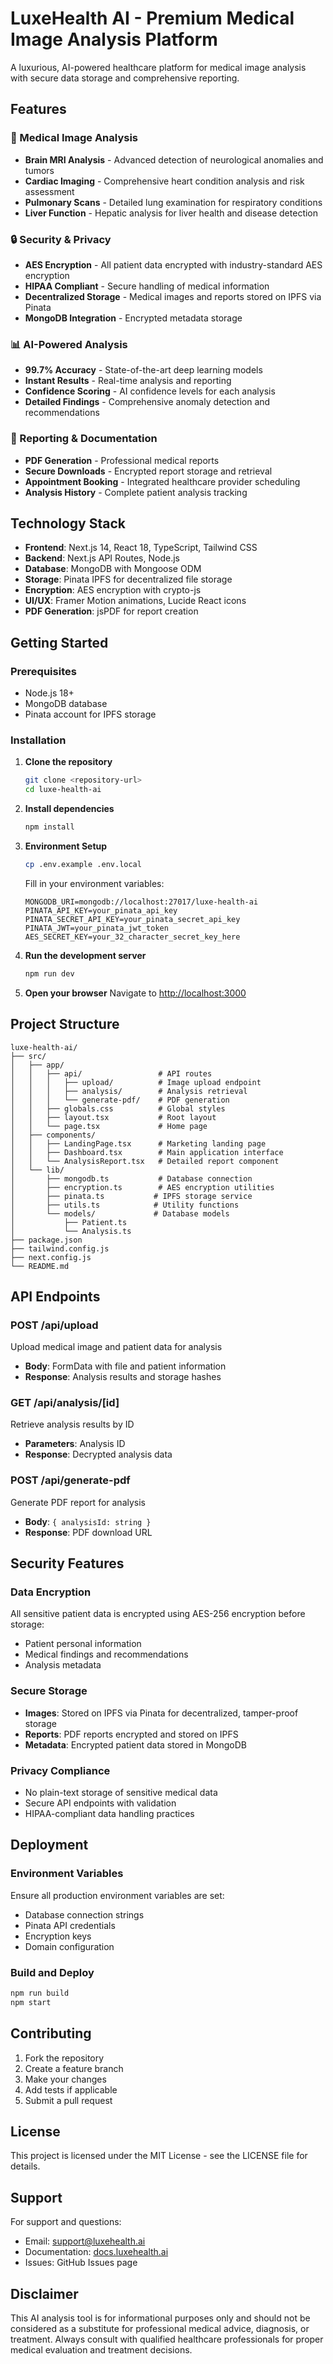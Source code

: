 # LuxeHealth AI - Premium Medical Image Analysis Platform

A luxurious, AI-powered healthcare platform for medical image analysis with secure data storage and comprehensive reporting.

## Features

### 🏥 Medical Image Analysis
- **Brain MRI Analysis** - Advanced detection of neurological anomalies and tumors
- **Cardiac Imaging** - Comprehensive heart condition analysis and risk assessment
- **Pulmonary Scans** - Detailed lung examination for respiratory conditions
- **Liver Function** - Hepatic analysis for liver health and disease detection

### 🔒 Security & Privacy
- **AES Encryption** - All patient data encrypted with industry-standard AES encryption
- **HIPAA Compliant** - Secure handling of medical information
- **Decentralized Storage** - Medical images and reports stored on IPFS via Pinata
- **MongoDB Integration** - Encrypted metadata storage

### 📊 AI-Powered Analysis
- **99.7% Accuracy** - State-of-the-art deep learning models
- **Instant Results** - Real-time analysis and reporting
- **Confidence Scoring** - AI confidence levels for each analysis
- **Detailed Findings** - Comprehensive anomaly detection and recommendations

### 📄 Reporting & Documentation
- **PDF Generation** - Professional medical reports
- **Secure Downloads** - Encrypted report storage and retrieval
- **Appointment Booking** - Integrated healthcare provider scheduling
- **Analysis History** - Complete patient analysis tracking

## Technology Stack

- **Frontend**: Next.js 14, React 18, TypeScript, Tailwind CSS
- **Backend**: Next.js API Routes, Node.js
- **Database**: MongoDB with Mongoose ODM
- **Storage**: Pinata IPFS for decentralized file storage
- **Encryption**: AES encryption with crypto-js
- **UI/UX**: Framer Motion animations, Lucide React icons
- **PDF Generation**: jsPDF for report creation

## Getting Started

### Prerequisites

- Node.js 18+ 
- MongoDB database
- Pinata account for IPFS storage

### Installation

1. **Clone the repository**
   ```bash
   git clone <repository-url>
   cd luxe-health-ai
   ```

2. **Install dependencies**
   ```bash
   npm install
   ```

3. **Environment Setup**
   ```bash
   cp .env.example .env.local
   ```
   
   Fill in your environment variables:
   ```env
   MONGODB_URI=mongodb://localhost:27017/luxe-health-ai
   PINATA_API_KEY=your_pinata_api_key
   PINATA_SECRET_API_KEY=your_pinata_secret_api_key
   PINATA_JWT=your_pinata_jwt_token
   AES_SECRET_KEY=your_32_character_secret_key_here
   ```

4. **Run the development server**
   ```bash
   npm run dev
   ```

5. **Open your browser**
   Navigate to [http://localhost:3000](http://localhost:3000)

## Project Structure

```
luxe-health-ai/
├── src/
│   ├── app/
│   │   ├── api/                 # API routes
│   │   │   ├── upload/          # Image upload endpoint
│   │   │   ├── analysis/        # Analysis retrieval
│   │   │   └── generate-pdf/    # PDF generation
│   │   ├── globals.css          # Global styles
│   │   ├── layout.tsx           # Root layout
│   │   └── page.tsx             # Home page
│   ├── components/
│   │   ├── LandingPage.tsx      # Marketing landing page
│   │   ├── Dashboard.tsx        # Main application interface
│   │   └── AnalysisReport.tsx   # Detailed report component
│   └── lib/
│       ├── mongodb.ts           # Database connection
│       ├── encryption.ts        # AES encryption utilities
│       ├── pinata.ts           # IPFS storage service
│       ├── utils.ts            # Utility functions
│       └── models/             # Database models
│           ├── Patient.ts
│           └── Analysis.ts
├── package.json
├── tailwind.config.js
├── next.config.js
└── README.md
```

## API Endpoints

### POST /api/upload
Upload medical image and patient data for analysis
- **Body**: FormData with file and patient information
- **Response**: Analysis results and storage hashes

### GET /api/analysis/[id]
Retrieve analysis results by ID
- **Parameters**: Analysis ID
- **Response**: Decrypted analysis data

### POST /api/generate-pdf
Generate PDF report for analysis
- **Body**: `{ analysisId: string }`
- **Response**: PDF download URL

## Security Features

### Data Encryption
All sensitive patient data is encrypted using AES-256 encryption before storage:
- Patient personal information
- Medical findings and recommendations
- Analysis metadata

### Secure Storage
- **Images**: Stored on IPFS via Pinata for decentralized, tamper-proof storage
- **Reports**: PDF reports encrypted and stored on IPFS
- **Metadata**: Encrypted patient data stored in MongoDB

### Privacy Compliance
- No plain-text storage of sensitive medical data
- Secure API endpoints with validation
- HIPAA-compliant data handling practices

## Deployment

### Environment Variables
Ensure all production environment variables are set:
- Database connection strings
- Pinata API credentials
- Encryption keys
- Domain configuration

### Build and Deploy
```bash
npm run build
npm start
```

## Contributing

1. Fork the repository
2. Create a feature branch
3. Make your changes
4. Add tests if applicable
5. Submit a pull request

## License

This project is licensed under the MIT License - see the LICENSE file for details.

## Support

For support and questions:
- Email: support@luxehealth.ai
- Documentation: [docs.luxehealth.ai](https://docs.luxehealth.ai)
- Issues: GitHub Issues page

## Disclaimer

This AI analysis tool is for informational purposes only and should not be considered as a substitute for professional medical advice, diagnosis, or treatment. Always consult with qualified healthcare professionals for proper medical evaluation and treatment decisions.